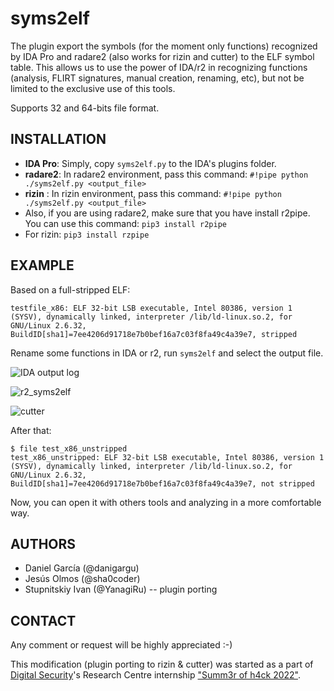 # syms2elf

The plugin export the symbols (for the moment only functions) recognized by IDA Pro and radare2 (also works for rizin and cutter) to the ELF symbol table. This allows us to use the power of IDA/r2 in recognizing functions (analysis, FLIRT signatures, manual creation, renaming, etc), but not be limited to the exclusive use of this tools.

Supports 32 and 64-bits file format.

## INSTALLATION

  * **IDA Pro**: Simply, copy `syms2elf.py` to the IDA's plugins folder.
  * **radare2**: In radare2 environment, pass this command: `#!pipe python ./syms2elf.py <output_file>`
  *  **rizin** : In rizin environment, pass this command: `#!pipe python ./syms2elf.py <output_file>`
  * Also, if you are using radare2, make sure that you have install r2pipe. You can use this command: `pip3 install r2pipe`
  * For rizin: `pip3 install rzpipe`



## EXAMPLE

Based on a full-stripped ELF:

```$ file test_x86 
testfile_x86: ELF 32-bit LSB executable, Intel 80386, version 1 (SYSV), dynamically linked, interpreter /lib/ld-linux.so.2, for GNU/Linux 2.6.32, BuildID[sha1]=7ee4206d91718e7b0bef16a7c03f8fa49c4a39e7, stripped
```

Rename some functions in IDA or r2, run `syms2elf` and select the output file.

![IDA output log](https://cloud.githubusercontent.com/assets/1675387/13477862/a02aa742-e0ce-11e5-835e-3a0992a3f171.png)

![r2_syms2elf](https://user-images.githubusercontent.com/40752497/181514837-0fe5de8a-29db-4a67-a614-f10a773b5e1c.png)

![cutter](https://user-images.githubusercontent.com/40752497/181536360-f725857c-1893-48c4-ac4a-96288a034b31.png)


After that:

```
$ file test_x86_unstripped 
test_x86_unstripped: ELF 32-bit LSB executable, Intel 80386, version 1 (SYSV), dynamically linked, interpreter /lib/ld-linux.so.2, for GNU/Linux 2.6.32, BuildID[sha1]=7ee4206d91718e7b0bef16a7c03f8fa49c4a39e7, not stripped
```

Now, you can open it with others tools and analyzing in a more comfortable way.

## AUTHORS

  * Daniel García (@danigargu)
  * Jesús Olmos (@sha0coder)
  * Stupnitskiy Ivan (@YanagiRu) -- plugin porting
## CONTACT 

Any comment or request will be highly appreciated :-)

This modification (plugin porting to rizin & cutter) was started as a part of [Digital Security](https://github.com/DSecurity)'s Research Centre internship ["Summ3r of h4ck 2022"](https://dsec.ru/about/vacancies/#internship).
